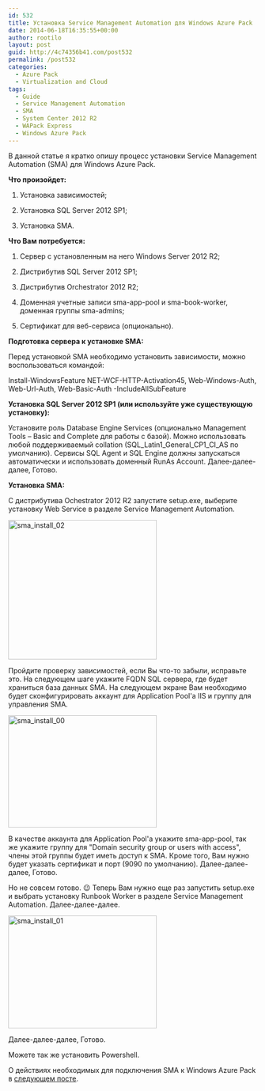 ```yaml
---
id: 532
title: Установка Service Management Automation для Windows Azure Pack
date: 2014-06-18T16:35:55+00:00
author: rootilo
layout: post
guid: http://4c74356b41.com/post532
permalink: /post532
categories:
  - Azure Pack
  - Virtualization and Cloud
tags:
  - Guide
  - Service Management Automation
  - SMA
  - System Center 2012 R2
  - WAPack Express
  - Windows Azure Pack
---
```

В данной статье я кратко опишу процесс установки Service Management Automation (SMA) для Windows Azure Pack.

**Что произойдет:**
  
1. Установка зависимостей;
  
2. Установка SQL Server 2012 SP1;
  
3. Установка SMA.

**Что Вам потребуется:**
  
1. Сервер с установленным на него Windows Server 2012 R2;
  
2. Дистрибутив SQL Server 2012 SP1;
  
3. Дистрибутив Orchestrator 2012 R2;
  
4. Доменная учетные записи sma-app-pool и sma-book-worker, доменная группы sma-admins;
  
5. Сертификат для веб-сервиса (опционально).

**Подготовка сервера к установке SMA:**
  
Перед установкой SMA необходимо установить зависимости, можно воспользоваться командой:
  
Install-WindowsFeature NET-WCF-HTTP-Activation45, Web-Windows-Auth, Web-Url-Auth, Web-Basic-Auth -IncludeAllSubFeature

**Установка SQL Server 2012 SP1 (или используйте уже существующую установку):**
  
Установите роль Database Engine Services (опционально Management Tools – Basic and Complete для работы с базой). Можно использовать любой поддерживаемый collation (SQL\_Latin1\_General\_CP1\_CI_AS по умолчанию). Сервисы SQL Agent и SQL Engine должны запускаться автоматически и использовать доменный RunAs Account. Далее-далее-далее, Готово.

**Установка SMA:**
  
С дистрибутива Ochestrator 2012 R2 запустите setup.exe, выберите установку Web Service в разделе Service Management Automation.
  
<a href="http://4c74356b41.com/wp-content/uploads/2016/02/sma_install_02.png" rel="attachment wp-att-4871"><img src="http://4c74356b41.com/wp-content/uploads/2016/02/sma_install_02-300x282.png" alt="sma_install_02" width="300" height="282" /></a>
  
Пройдите проверку зависимостей, если Вы что-то забыли, исправьте это. На следующем шаге укажите FQDN SQL сервера, где будет храниться база данных SMA. На следующем экране Вам необходимо будет сконфигурировать аккаунт для Application Pool'а IIS и группу для управления SMA.
  
<a href="http://4c74356b41.com/wp-content/uploads/2016/02/sma_install_00.png" rel="attachment wp-att-4863"><img src="http://4c74356b41.com/wp-content/uploads/2016/02/sma_install_00-300x227.png" alt="sma_install_00" width="300" height="227" /></a>
  
В качестве аккаунта для Application Pool'а укажите sma-app-pool, так же укажите группу для "Domain security group or users with access", члены этой группы будет иметь доступ к SMA. Кроме того, Вам нужно будет указать сертификат и порт (9090 по умолчанию). Далее-далее-далее, Готово.
  
Но не совсем готово. 😉 Теперь Вам нужно еще раз запустить setup.exe и выбрать установку Runbook Worker в разделе Service Management Automation. Далее-далее-далее.
  
<a href="http://4c74356b41.com/wp-content/uploads/2016/02/sma_install_01.png" rel="attachment wp-att-4867"><img src="http://4c74356b41.com/wp-content/uploads/2016/02/sma_install_01-300x228.png" alt="sma_install_01" width="300" height="228" /></a>
  
Далее-далее-далее, Готово.
  
Можете так же установить Powershell.

О действиях необходимых для подключения SMA к Windows Azure Pack в [следующем посте](http://4c74356b41.com/post678).